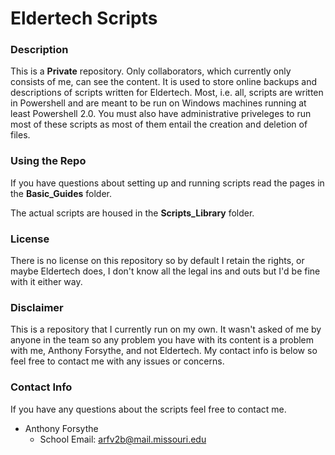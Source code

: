 Eldertech Scripts
=================

### Description
This is a **Private** repository. Only collaborators, which currently only consists of me, can see the content. It is used to store online backups and descriptions of scripts written for Eldertech. Most, i.e. all, scripts are written in Powershell and are meant to be run on Windows machines running  at least Powershell 2.0. You must also have administrative priveleges to run most of these scripts as most of them entail the creation and deletion of files.

### Using the Repo

If you have questions about setting up and running scripts read the pages in the **Basic_Guides** folder. 

The actual scripts are housed in the **Scripts_Library** folder.

### License

There is no license on this repository so by default I retain the rights, or maybe Eldertech does, I don't know all the legal ins and outs but I'd be fine with it either way. 

### Disclaimer

This is a repository that I currently run on my own. It wasn't asked of me by anyone in the team so any problem you have with its content is a problem with me, Anthony Forsythe, and not Eldertech. My contact info is below so feel free to contact me with any issues or concerns.

### Contact Info

If you have any questions about the scripts feel free to contact me.

* Anthony Forsythe
   * School Email: arfv2b@mail.missouri.edu
